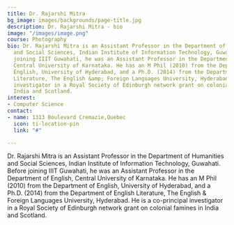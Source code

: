 ```yaml
---
title: Dr. Rajarshi Mitra
bg_image: images/backgrounds/page-title.jpg
description: Dr. Rajarshi Mitra - bio
image: "/images/image.png"
course: Photography
bio: Dr. Rajarshi Mitra is an Assistant Professor in the Department of Humanities
  and Social Sciences, Indian Institute of Information Technology, Guwahati. Before
  joining IIIT Guwahati, he was an Assistant Professor in the Department of English,
  Central University of Karnataka. He has an M Phil (2010) from the Department of
  English, University of Hyderabad, and a Ph.D. (2014) from the Department of English
  Literature, The English &amp; Foreign Languages University, Hyderabad. He is a co-principal
  investigator in a Royal Society of Edinburgh network grant on colonial famines in
  India and Scotland.
interest:
- Computer Science
contact:
- name: 1313 Boulevard Cremazie,Quebec
  icon: ti-location-pin
  link: "#"

---
```

Dr. Rajarshi Mitra is an Assistant Professor in the Department of Humanities and Social Sciences, Indian Institute of Information Technology, Guwahati. Before joining IIIT Guwahati, he was an Assistant Professor in the Department of English, Central University of Karnataka. He has an M Phil (2010) from the Department of English, University of Hyderabad, and a Ph.D. (2014) from the Department of English Literature, The English &amp; Foreign Languages University, Hyderabad. He is a co-principal investigator in a Royal Society of Edinburgh network grant on colonial famines in India and Scotland.